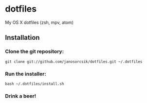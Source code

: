# dotfiles

My OS X dotfiles (zsh, mpv, atom)

## Installation

### Clone the git repository:

`git clone git://github.com/janosorcsik/dotfiles.git ~/.dotfiles`

### Run the installer:

`bash ~/.dotfiles/install.sh`

### Drink a beer!
